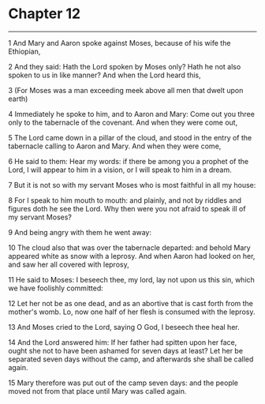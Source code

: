 # Chapter 12

***

1 And Mary and Aaron spoke against Moses, because of his wife the Ethiopian,

2 And they said: Hath the Lord spoken by Moses only? Hath he not also spoken to us in like manner? And when the Lord heard this,

3 (For Moses was a man exceeding meek above all men that dwelt upon earth)

4 Immediately he spoke to him, and to Aaron and Mary: Come out you three only to the tabernacle of the covenant. And when they were come out,

5 The Lord came down in a pillar of the cloud, and stood in the entry of the tabernacle calling to Aaron and Mary. And when they were come,

6 He said to them: Hear my words: if there be among you a prophet of the Lord, I will appear to him in a vision, or I will speak to him in a dream.

7 But it is not so with my servant Moses who is most faithful in all my house:

8 For I speak to him mouth to mouth: and plainly, and not by riddles and figures doth he see the Lord. Why then were you not afraid to speak ill of my servant Moses?

9 And being angry with them he went away:

10 The cloud also that was over the tabernacle departed: and behold Mary appeared white as snow with a leprosy. And when Aaron had looked on her, and saw her all covered with leprosy,

11 He said to Moses: I beseech thee, my lord, lay not upon us this sin, which we have foolishly committed:

12 Let her not be as one dead, and as an abortive that is cast forth from the mother's womb. Lo, now one half of her flesh is consumed with the leprosy.

13 And Moses cried to the Lord, saying O God, I beseech thee heal her.

14 And the Lord answered him: If her father had spitten upon her face, ought she not to have been ashamed for seven days at least? Let her be separated seven days without the camp, and afterwards she shall be called again.

15 Mary therefore was put out of the camp seven days: and the people moved not from that place until Mary was called again.

